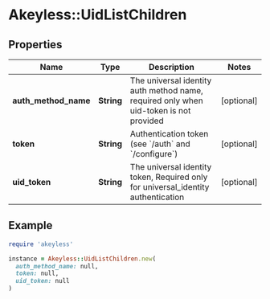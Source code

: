 # Akeyless::UidListChildren

## Properties

| Name | Type | Description | Notes |
| ---- | ---- | ----------- | ----- |
| **auth_method_name** | **String** | The universal identity auth method name, required only when uid-token is not provided | [optional] |
| **token** | **String** | Authentication token (see &#x60;/auth&#x60; and &#x60;/configure&#x60;) | [optional] |
| **uid_token** | **String** | The universal identity token, Required only for universal_identity authentication | [optional] |

## Example

```ruby
require 'akeyless'

instance = Akeyless::UidListChildren.new(
  auth_method_name: null,
  token: null,
  uid_token: null
)
```

